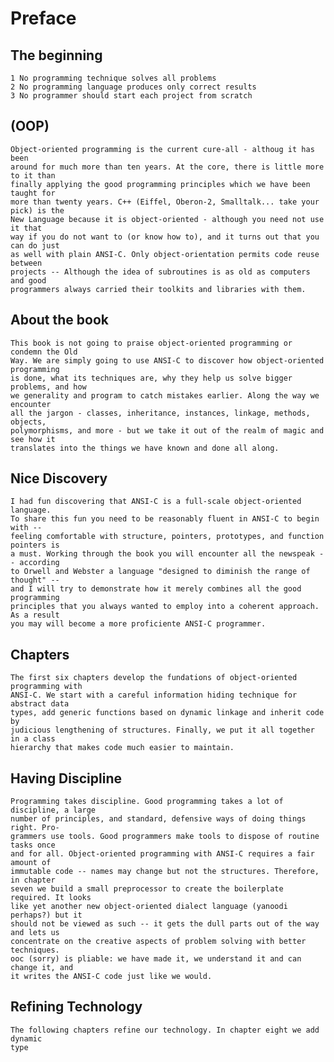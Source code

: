 # Preface
## The beginning
    1 No programming technique solves all problems 
    2 No programming language produces only correct results 
    3 No programmer should start each project from scratch 
## (OOP)    
    Object-oriented programming is the current cure-all - althoug it has been
    around for much more than ten years. At the core, there is little more to it than
    finally applying the good programming principles which we have been taught for 
    more than twenty years. C++ (Eiffel, Oberon-2, Smalltalk... take your pick) is the
    New Language because it is object-oriented - although you need not use it that 
    way if you do not want to (or know how to), and it turns out that you can do just
    as well with plain ANSI-C. Only object-orientation permits code reuse between
    projects -- Although the idea of subroutines is as old as computers and good 
    programmers always carried their toolkits and libraries with them.

## About the book
    This book is not going to praise object-oriented programming or condemn the Old 
    Way. We are simply going to use ANSI-C to discover how object-oriented programming
    is done, what its techniques are, why they help us solve bigger problems, and how 
    we generality and program to catch mistakes earlier. Along the way we encounter
    all the jargon - classes, inheritance, instances, linkage, methods, objects, 
    polymorphisms, and more - but we take it out of the realm of magic and see how it 
    translates into the things we have known and done all along.

## Nice Discovery
    I had fun discovering that ANSI-C is a full-scale object-oriented language.
    To share this fun you need to be reasonably fluent in ANSI-C to begin with -- 
    feeling comfortable with structure, pointers, prototypes, and function pointers is
    a must. Working through the book you will encounter all the newspeak -- according 
    to Orwell and Webster a language "designed to diminish the range of thought" -- 
    and I will try to demonstrate how it merely combines all the good programming 
    principles that you always wanted to employ into a coherent approach. As a result
    you may will become a more proficiente ANSI-C programmer. 

## Chapters
    The first six chapters develop the fundations of object-oriented programming with
    ANSI-C. We start with a careful information hiding technique for abstract data 
    types, add generic functions based on dynamic linkage and inherit code by 
    judicious lengthening of structures. Finally, we put it all together in a class
    hierarchy that makes code much easier to maintain.

## Having Discipline
    Programming takes discipline. Good programming takes a lot of discipline, a large
    number of principles, and standard, defensive ways of doing things right. Pro-
    grammers use tools. Good programmers make tools to dispose of routine tasks once
    and for all. Object-oriented programming with ANSI-C requires a fair amount of
    immutable code -- names may change but not the structures. Therefore, in chapter
    seven we build a small preprocessor to create the boilerplate required. It looks
    like yet another new object-oriented dialect language (yanoodi perhaps?) but it
    should not be viewed as such -- it gets the dull parts out of the way and lets us
    concentrate on the creative aspects of problem solving with better techniques. 
    ooc (sorry) is pliable: we have made it, we understand it and can change it, and 
    it writes the ANSI-C code just like we would.

## Refining Technology
    The following chapters refine our technology. In chapter eight we add dynamic 
    type
